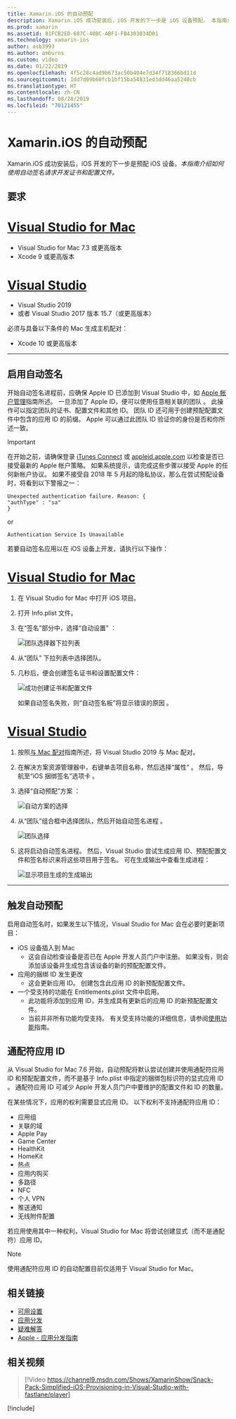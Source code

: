 ```yaml
---
title: Xamarin.iOS 的自动预配
description: Xamarin.iOS 成功安装后，iOS 开发的下一步是 iOS 设备预配。 本指南介绍如何使用自动签名请求开发证书和配置文件。
ms.prod: xamarin
ms.assetid: 81FCB2ED-687C-40BC-ABF1-FB4303034D01
ms.technology: xamarin-ios
author: asb3993
ms.author: amburns
ms.custom: video
ms.date: 01/22/2019
ms.openlocfilehash: 4f5c28c4ad9b673ac50b404e7d34f718366bd11d
ms.sourcegitcommit: 1dd7d09b60fcb1bf15ba54831ed3dd46aa5240cb
ms.translationtype: HT
ms.contentlocale: zh-CN
ms.lasthandoff: 08/28/2019
ms.locfileid: "70121455"
---
```

# <a name="automatic-provisioning-for-xamarinios"></a>Xamarin.iOS 的自动预配

Xamarin.iOS 成功安装后，iOS 开发的下一步是预配 iOS 设备。_本指南介绍如何使用自动签名请求开发证书和配置文件。_

## <a name="requirements"></a>要求

# <a name="visual-studio-for-mactabmacos"></a>[Visual Studio for Mac](#tab/macos)

- Visual Studio for Mac 7.3 或更高版本
- Xcode 9 或更高版本

# <a name="visual-studiotabwindows"></a>[Visual Studio](#tab/windows)

- Visual Studio 2019
- 或者 Visual Studio 2017 版本 15.7（或更高版本）

必须与具备以下条件的 Mac 生成主机配对：

- Xcode 10 或更高版本

-----

## <a name="enabling-automatic-signing"></a>启用自动签名

开始自动签名进程前，应确保 Apple ID 已添加到 Visual Studio 中，如 [Apple 帐户管理](~/cross-platform/macios/apple-account-management.md)指南所述。 一旦添加了 Apple ID，便可以使用任意相关联的团队  。 此操作可以指定团队的证书、配置文件和其他 ID。 团队 ID 还可用于创建预配配置文件中包含的应用 ID 的前缀。 Apple 可以通过此团队 ID 验证你的身份是否和你所述一致。

> [!IMPORTANT]
> 在开始之前，请确保登录 [iTunes Connect](https://itunesconnect.apple.com/) 或 [appleid.apple.com](https://appleid.apple.com) 以检查是否已接受最新的 Apple 帐户策略。 如果系统提示，请完成这些步骤以接受 Apple 的任何新帐户协议。 如果不接受自 2018 年 5 月起的隐私协议，那么在尝试预配设备时，将看到以下警报之一：
>
> ```
> Unexpected authentication failure. Reason: {
> "authType" : "sa"
> }
> ```
>
> or
>
> ```
> Authentication Service Is Unavailable
> ```

若要自动签名应用以在 iOS 设备上开发，请执行以下操作：

# <a name="visual-studio-for-mactabmacos"></a>[Visual Studio for Mac](#tab/macos)

1. 在 Visual Studio for Mac 中打开 iOS 项目。

2. 打开 Info.plist  文件。

3. 在“签名”部分中，选择“自动设置”   ：

    ![团队选择器下拉列表](automatic-provisioning-images/image2.png)

4. 从“团队”  下拉列表中选择团队。

5. 几秒后，便会创建签名证书和设置配置文件：

    ![成功创建证书和配置文件](automatic-provisioning-images/image5.png)

    如果自动签名失败，则“自动签名板”将显示错误的原因  。

# <a name="visual-studiotabwindows"></a>[Visual Studio](#tab/windows)

1. 按照[与 Mac 配对](~/ios/get-started/installation/windows/connecting-to-mac/index.md)指南所述，将 Visual Studio 2019 与 Mac 配对。

2. 在解决方案资源管理器中，右键单击项目名称，然后选择“属性”   。 然后，导航至“iOS 捆绑签名”选项卡  。

3. 选择“自动预配”方案  ：

    ![自动方案的选择](automatic-provisioning-images/prov4.png)

4. 从“团队”组合框中选择团队，然后开始自动签名进程  。

    ![团队选择](automatic-provisioning-images/prov3.png)

5. 这将启动自动签名进程。 然后，Visual Studio 尝试生成应用 ID、预配配置文件和签名标识来将这些项目用于签名。 可在生成输出中查看生成进程：

    ![显示项目生成的生成输出](automatic-provisioning-images/prov5.png)

-----

## <a name="triggering-automatic-provisioning"></a>触发自动预配

启用自动签名时，如果发生以下情况，Visual Studio for Mac 会在必要时更新项目：

- iOS 设备插入到 Mac
    - 这会自动检查设备是否已在 Apple 开发人员门户中注册。 如果没有，则会添加该设备并生成包含该设备的新的预配配置文件。
- 应用的捆绑 ID 发生更改
    - 这会更新应用 ID。 创建包含此应用 ID 的新预配配置文件。
- 一个受支持的功能在 Entitlements.plist 文件中启用。
    - 此功能将添加到应用 ID，并生成具有更新后的应用 ID 的新预配配置文件。
    - 当前并非所有功能均受支持。 有关受支持功能的详细信息，请参阅[使用功能](~/ios/deploy-test/provisioning/capabilities/index.md)指南。

## <a name="wildcard-app-ids"></a>通配符应用 ID

从 Visual Studio for Mac 7.6 开始，自动预配将默认尝试创建并使用通配符应用 ID 和预配配置文件，而不是基于 Info.plist 中指定的捆绑包标识符的显式应用 ID   。 通配符应用 ID 可减少 Apple 开发人员门户中要维护的配置文件和 ID 的数量。

在某些情况下，应用的权利需要显式应用 ID。 以下权利不支持通配符应用 ID：

- 应用组
- 关联的域
- Apple Pay
- Game Center
- HealthKit
- HomeKit
- 热点
- 应用内购买
- 多路径
- NFC
- 个人 VPN
- 推送通知
- 无线附件配置

若应用使用其中一种权利，Visual Studio for Mac 将尝试创建显式（而不是通配符）应用 ID。

> [!NOTE]
> 使用通配符应用 ID 的自动配置目前仅适用于 Visual Studio for Mac。

## <a name="related-links"></a>相关链接

- [可用设置](~/ios/get-started/installation/device-provisioning/free-provisioning.md)
- [应用分发](~/ios/deploy-test/app-distribution/index.md)
- [疑难解答](~/ios/deploy-test/troubleshooting.md)
- [Apple - 应用分发指南](https://developer.apple.com/library/ios/documentation/IDEs/Conceptual/AppDistributionGuide/Introduction/Introduction.html)

## <a name="related-video"></a>相关视频

> [!Video https://channel9.msdn.com/Shows/XamarinShow/Snack-Pack-Simplified-iOS-Provisioning-in-Visual-Studio-with-fastlane/player]

[!include[](~/essentials/includes/xamarin-show-essentials.md)]
